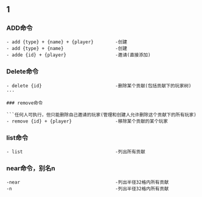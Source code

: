 #

## 1

### ADD命令

```只能邀请在线的玩家，如果在创建时指定玩家则直接添加
- add {type} + {name} + {player}        -创建
- add {type} + {name}                   -创建
- adde {id} + {player}                  -邀请(直接添加)
```

### Delete命令

```所有人可执行，但只能删除自己创建的id(管理员可删除任意ID)
- delete {id}                           -删除某个贡献(包括贡献下的玩家树)
···

### remove命令

```任何人可执行，但只能删除自己邀请的玩家(管理和创建人允许删除这个贡献下的所有玩家)
- remove {id} + {player}                -移除某个贡献的某个玩家
```

### list命令

```任何人可执行
- list                                  -列出所有贡献
```

### near命令，别名n

```任何人可执行
-near                                   -列出半径32格内所有贡献
-n                                      -列出半径32格内所有贡献
```
